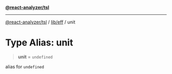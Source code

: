 [**@react-analyzer/tsl**](../../../README.md)

***

[@react-analyzer/tsl](../../../README.md) / [lib/eff](../README.md) / unit

# Type Alias: unit

> **unit** = `undefined`

alias for `undefined`
